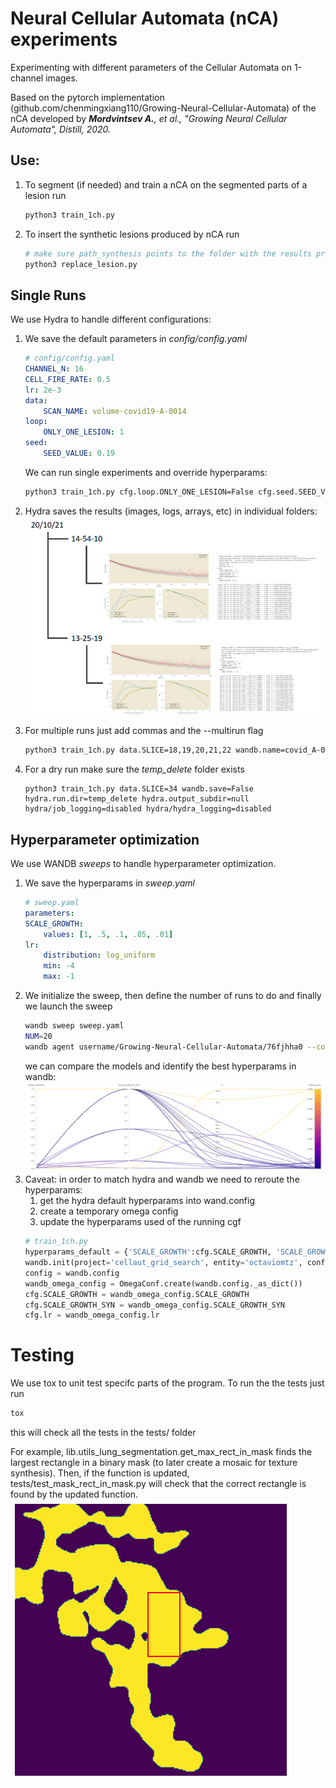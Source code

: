 # Neural Cellular Automata (nCA) experiments
Experimenting with different parameters of the Cellular Automata on 1-channel images.

Based on the pytorch implementation (github.com/chenmingxiang110/Growing-Neural-Cellular-Automata) of the nCA developed by _**Mordvintsev A.**, et al., "Growing Neural Cellular Automata", Distill, 2020._

## Use:
1. To segment (if needed) and train a nCA on the segmented parts of a lesion run
    ```bash
    python3 train_1ch.py 
    ```
1. To insert the synthetic lesions produced by nCA run
    ```bash
    # make sure path_synthesis points to the folder with the results produced by (1)
    python3 replace_lesion.py 
    ```

## Single Runs
We use Hydra to handle different configurations:
1. We save the default parameters in _config/config.yaml_ 
    ```yaml
    # config/config.yaml
    CHANNEL_N: 16
    CELL_FIRE_RATE: 0.5
    lr: 2e-3
    data:
        SCAN_NAME: volume-covid19-A-0014
    loop:
        ONLY_ONE_LESION: 1
    seed:
        SEED_VALUE: 0.19
    ```
    We can run single experiments and override hyperparams:
    ```bash
    python3 train_1ch.py cfg.loop.ONLY_ONE_LESION=False cfg.seed.SEED_VALUE=1
    ```
1. Hydra saves the results (images, logs, arrays, etc) in individual folders:
    ![hydra_folders](/images_github/hydra_folders.png?raw=true)

1. For multiple runs just add commas and the --multirun flag
    ```bash
    python3 train_1ch.py data.SLICE=18,19,20,21,22 wandb.name=covid_A-0014 --multirun
    ```
1. For a dry run make sure the _temp_delete_ folder exists
    ```
    python3 train_1ch.py data.SLICE=34 wandb.save=False hydra.run.dir=temp_delete hydra.output_subdir=null hydra/job_logging=disabled hydra/hydra_logging=disabled
    ```

## Hyperparameter optimization

We use WANDB _sweeps_ to handle hyperparameter optimization.
1. We save the hyperparams in _sweep.yaml_
    ```yaml
    # sweep.yaml
    parameters:
    SCALE_GROWTH:
        values: [1, .5, .1, .05, .01]
    lr:
        distribution: log_uniform
        min: -4
        max: -1
    ```
1. We initialize the sweep, then define the number of runs to do and finally we launch the sweep
    ```bash
    wandb sweep sweep.yaml
    NUM=20
    wandb agent username/Growing-Neural-Cellular-Automata/76fjhha0 --count $NUM
    ```
    we can compare the models and identify the best hyperparams in wandb:
    ![sweep_results](/images_github/sweep_results.png?raw=true)
1. Caveat: in order to match hydra and wandb we need to reroute the hyperparams:
    1. get the hydra default hyperparams into wand.config
    1. create a temporary omega config
    1. update the hyperparams used of the running cgf
    ```python
    # train_1ch.py
    hyperparams_default = {'SCALE_GROWTH':cfg.SCALE_GROWTH, 'SCALE_GROWTH_SYN':cfg.SCALE_GROWTH_SYN,'lr':cfg.lr,'wandb':True}
    wandb.init(project='cellaut_grid_search', entity='octaviomtz', config=hyperparams_default)
    config = wandb.config
    wandb_omega_config = OmegaConf.create(wandb.config._as_dict())
    cfg.SCALE_GROWTH = wandb_omega_config.SCALE_GROWTH
    cfg.SCALE_GROWTH_SYN = wandb_omega_config.SCALE_GROWTH_SYN
    cfg.lr = wandb_omega_config.lr
    ```

# Testing

We use tox to unit test specifc parts of the program. 
To run the the tests just run
```bash
tox
```
this will check all the tests in the tests/ folder

For example, lib.utils_lung_segmentation.get_max_rect_in_mask finds the largest rectangle in a binary mask (to later create a mosaic for texture synthesis). Then, if the function is updated, tests/test_mask_rect_in_mask.py will check that the correct rectangle is found by the updated function. 
![unit_test_example](/images_github/tox_test_example.png?raw=true)
